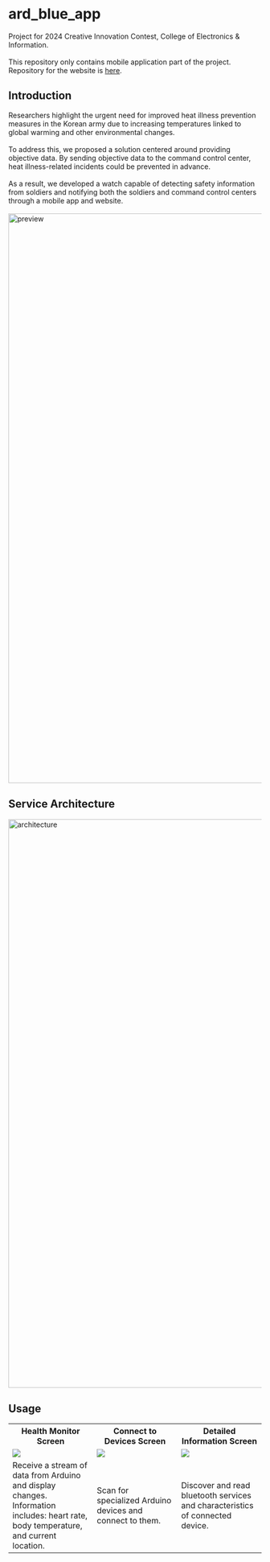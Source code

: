 # ard_blue_app

Project for 2024 Creative Innovation Contest, College of Electronics & Information.<br>
<br>
This repository only contains mobile application part of the project. Repository for the website is [here](https://github.com/grden/arduino-blue-web).

## Introduction

Researchers highlight the urgent need for improved heat illness prevention measures in the Korean army due to increasing temperatures linked to global warming and other environmental changes.<br>
<br>
To address this, we proposed a solution centered around providing objective data. By sending objective data to the command control center, heat illness-related incidents could be prevented in advance.<br>
<br>
As a result, we developed a watch capable of detecting safety information from soldiers and notifying both the soldiers and command control centers through a mobile app and website.<be>
<br>
<br>
<img width="1133" alt="preview" src="https://github.com/user-attachments/assets/477e5561-b2ce-4d68-9fac-f7d37b7c2d81">

## Service Architecture

<img width="1131" alt="architecture" src="https://github.com/user-attachments/assets/dd548151-e72e-48d6-9233-d8dda4983797">

## Usage

<table width="100%" class="center">
  <tr>
    <th>Health Monitor Screen</th>
    <th>Connect to Devices Screen</th>
    <th>Detailed Information Screen</th>
  </tr>
  <tr>
    <td width="33.3%"><img src="https://github.com/user-attachments/assets/104b30fc-b89c-43f5-8b0d-2f8d99b88143"></td>
    <td width="33.3%"><img src="https://github.com/user-attachments/assets/98a0129f-5cbe-443d-8d4b-5481bae2f9f7"></td>
    <td width="33.3%"><img src="https://github.com/user-attachments/assets/1b3ff926-3eaa-4386-b211-ca6b143e2da7"></td>
  </tr>
  <tr>
    <td>Receive a stream of data from Arduino and display changes. Information includes: heart rate, body temperature, and current location.</td>
    <td>Scan for specialized Arduino devices and connect to them.</td>
    <td>Discover and read bluetooth services and characteristics of connected device.</td>
  </tr>
</table>
